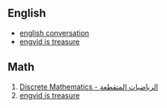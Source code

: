 
## English
* [english conversation](https://www.youtube.com/playlist?list=PL27A5D7DE7D02373A)
* [engvid is treasure](https://www.youtube.com/c/engVid/playlists)

## Math
1. [Discrete Mathematics - الرياضيات المتقطعة](https://www.youtube.com/playlist?list=PLxIvc-MGOs6gZlMVYOOEtUHJmfUquCjwz)
1. [engvid is treasure](https://www.youtube.com/c/engVid/playlists)

